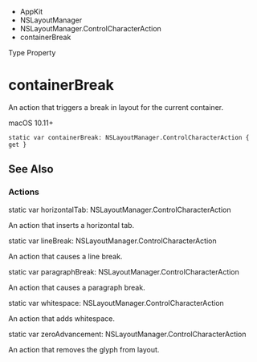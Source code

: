 

- AppKit
- NSLayoutManager
- NSLayoutManager.ControlCharacterAction
-  containerBreak 

Type Property

# containerBreak

An action that triggers a break in layout for the current container.

macOS 10.11+

``` source
static var containerBreak: NSLayoutManager.ControlCharacterAction { get }
```

## See Also

### Actions

static var horizontalTab: NSLayoutManager.ControlCharacterAction

An action that inserts a horizontal tab.

static var lineBreak: NSLayoutManager.ControlCharacterAction

An action that causes a line break.

static var paragraphBreak: NSLayoutManager.ControlCharacterAction

An action that causes a paragraph break.

static var whitespace: NSLayoutManager.ControlCharacterAction

An action that adds whitespace.

static var zeroAdvancement: NSLayoutManager.ControlCharacterAction

An action that removes the glyph from layout.

